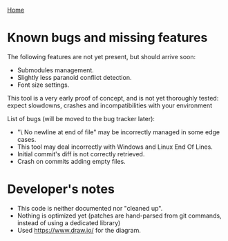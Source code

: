 [Home](../readme.md)

Known bugs and missing features
===============================

The following features are not yet present, but should arrive soon:
- Submodules management.
- Slightly less paranoid conflict detection.
- Font size settings.

This tool is a very early proof of concept, and is not yet thoroughly tested: expect slowdowns, crashes and incompatibilities with your environment

List of bugs (will be moved to the bug tracker later): 
- "\ No newline at end of file" may be incorrectly managed in some edge cases.
- This tool may deal incorrectly with Windows and Linux End Of Lines.
- Initial commit's diff is not correctly retrieved.
- Crash on commits adding empty files.

Developer's notes
=================
- This code is neither documented nor "cleaned up".
- Nothing is optimized yet (patches are hand-parsed from git commands, instead of using a dedicated library)
- Used https://www.draw.io/ for the diagram.
